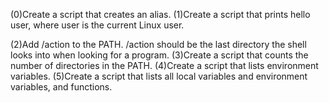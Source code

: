 (0)Create a script that creates an alias.
(1)Create a script that prints hello user, where user is the current Linux user.

(2)Add /action to the PATH. /action should be the last directory the shell looks into when looking for a program.
(3)Create a script that counts the number of directories in the PATH.
(4)Create a script that lists environment variables.
(5)Create a script that lists all local variables and environment variables, and functions.





